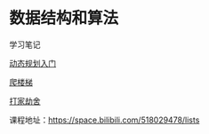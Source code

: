 # 数据结构和算法

学习笔记

[动态规划入门](1-dynamic-programming.md)

[爬楼梯](2-climb-stairs.md)

[打家劫舍](3-rob.md)

课程地址：https://space.bilibili.com/518029478/lists
